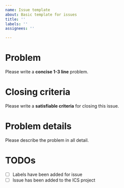 ```yaml
---
name: Issue template
about: Basic template for issues
title: ''
labels: ''
assignees: ''

---
```


# Problem

Please write a **concise 1-3 line** problem. 

# Closing criteria

Please write a **satisfiable criteria** for closing this issue.

# Problem details

Please describe the problem in all detail.

# TODOs
- [ ] Labels have been added for issue
- [ ] Issue has been added to the ICS project 
